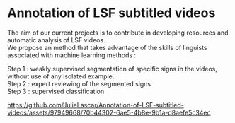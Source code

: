 # Annotation of LSF subtitled videos
 
The aim of our current projects is to contribute in developing resources and automatic analysis of LSF videos.  
We propose an method that takes advantage of the skills of linguists associated with machine learning methods :  

Step 1 : weakly supervised segmentation of specific signs in the videos, without use of any isolated example.  
Step 2 : expert reviewing of the segmented signs  
Step 3 : supervised classification  

https://github.com/JulieLascar/Annotation-of-LSF-subtitled-videos/assets/97949668/70b44302-6ae5-4b8e-9b1a-d8aefe5c34ec

